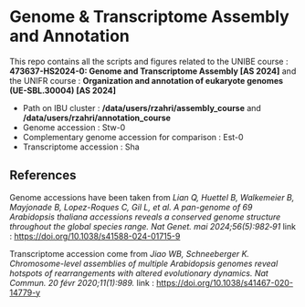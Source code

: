 # Genome & Transcriptome Assembly and Annotation
This repo contains all the scripts and figures related to the UNIBE course : **473637-HS2024-0: Genome and Transcriptome Assembly [AS 2024]** and the UNIFR course : **Organization and annotation of eukaryote genomes (UE-SBL.30004) [AS 2024]**

- Path on IBU cluster : **/data/users/rzahri/assembly_course** and **/data/users/rzahri/annotation_course**
- Genome accession : Stw-0
- Complementary genome accession for comparison : Est-0
- Transcriptome accession : Sha

## References
Genome accessions have been taken from *Lian Q, Huettel B, Walkemeier B, Mayjonade B, Lopez-Roques C, Gil L, et al. A pan-genome of 69 Arabidopsis thaliana accessions reveals a conserved genome structure throughout the global species range. Nat Genet. mai 2024;56(5):982‑91* link : https://doi.org/10.1038/s41588-024-01715-9 

Transcriptome accession come from *Jiao WB, Schneeberger K. Chromosome-level assemblies of multiple Arabidopsis genomes reveal hotspots of rearrangements with altered evolutionary dynamics. Nat Commun. 20 févr 2020;11(1):989.* link : https://doi.org/10.1038/s41467-020-14779-y

